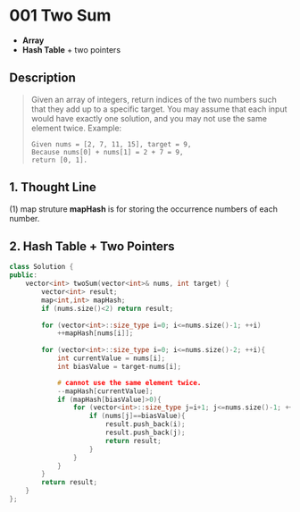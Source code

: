 # 001 Two Sum

- **Array**
- **Hash Table** + two pointers


## Description
> Given an array of integers, return indices of the two numbers such that they add up to a specific target.
> You may assume that each input would have exactly one solution, and you may not use the same element twice.
> Example:
> ```
> Given nums = [2, 7, 11, 15], target = 9,
> Because nums[0] + nums[1] = 2 + 7 = 9,
> return [0, 1].
> ```


## 1. Thought Line
(1) map struture **mapHash** is for storing the occurrence numbers of each number.


## 2. Hash Table + Two Pointers
```c++
class Solution {
public:
    vector<int> twoSum(vector<int>& nums, int target) {
        vector<int> result;
        map<int,int> mapHash;
        if (nums.size()<2) return result;
        
        for (vector<int>::size_type i=0; i<=nums.size()-1; ++i)
            ++mapHash[nums[i]];
        
        for (vector<int>::size_type i=0; i<=nums.size()-2; ++i){
            int currentValue = nums[i];
            int biasValue = target-nums[i];

            # cannot use the same element twice.
            --mapHash[currentValue]; 
            if (mapHash[biasValue]>0){
                for (vector<int>::size_type j=i+1; j<=nums.size()-1; ++j){
                    if (nums[j]==biasValue){
                        result.push_back(i);
                        result.push_back(j);
                        return result;
                    }
                }
            }
        }
        return result;
    }
};
```

